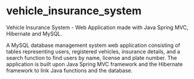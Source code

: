 # vehicle_insurance_system
Vehicle Insurance System - Web Application made with Java Spring MVC, Hibernate and MySQL.

A MySQL database management system web application consisting of
tables representing users, registered vehicles, insurance details, and a search
function to find users by name, license and plate number. The application is
built upon Java Spring MVC framework and the Hibernate framework to
link Java functions and the database.
